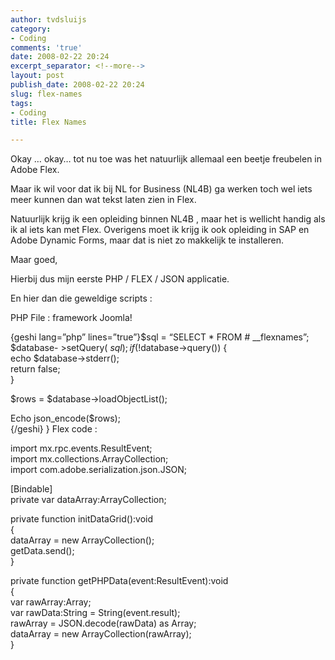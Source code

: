 ```yaml
---
author: tvdsluijs
category:
- Coding
comments: 'true'
date: 2008-02-22 20:24
excerpt_separator: <!--more-->
layout: post
publish_date: 2008-02-22 20:24
slug: flex-names
tags:
- Coding
title: Flex Names

---
```

Okay … okay… tot nu toe was het natuurlijk allemaal een beetje freubelen in
Adobe Flex.  
  
Maar ik wil voor dat ik bij NL for Business (NL4B) ga werken toch wel iets
meer kunnen dan wat tekst laten zien in Flex.  
  
Natuurlijk krijg ik een opleiding binnen NL4B , maar het is wellicht handig
als ik al iets kan met Flex. Overigens moet ik krijg ik ook opleiding in SAP
en Adobe Dynamic Forms, maar dat is niet zo makkelijk te installeren.  
  
Maar goed,  
  
Hierbij dus mijn eerste PHP / FLEX / JSON applicatie.  
  
  
  
En hier dan die geweldige scripts :  
  
PHP File : framework Joomla!  
  
{geshi lang=”php” lines=”true”}$sql = “SELECT * FROM # __flexnames”;  
$database- >setQuery( $sql );  
if (!$database->query()) {  
echo $database->stderr();  
return false;  
}  
  
$rows = $database->loadObjectList();  
  
Echo json_encode($rows);  
{/geshi} } Flex code :  
  
  
  
  
import mx.rpc.events.ResultEvent;  
import mx.collections.ArrayCollection;  
import com.adobe.serialization.json.JSON;  
  
[Bindable]  
private var dataArray:ArrayCollection;  
  
private function initDataGrid():void  
{  
dataArray = new ArrayCollection();  
getData.send();  
}  
  
private function getPHPData(event:ResultEvent):void  
{  
var rawArray:Array;  
var rawData:String = String(event.result);  
rawArray = JSON.decode(rawData) as Array;  
dataArray = new ArrayCollection(rawArray);  
}

